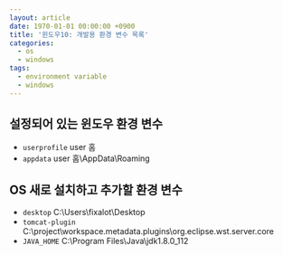 ```yaml
---
layout: article
date: 1970-01-01 00:00:00 +0900
title: '윈도우10: 개발용 환경 변수 목록'
categories:
  - os
  - windows
tags:
  - environment variable
  - windows
---
```


## 설정되어 있는 윈도우 환경 변수
- `userprofile` user 홈
- `appdata` user 홈\AppData\Roaming

## OS 새로 설치하고 추가할 환경 변수
- `desktop` C:\Users\fixalot\Desktop
- `tomcat-plugin` C:\project\workspace\.metadata\.plugins\org.eclipse.wst.server.core
- `JAVA_HOME` C:\Program Files\Java\jdk1.8.0_112
